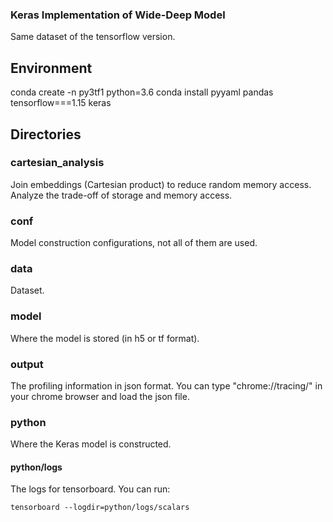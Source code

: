 ### Keras Implementation of Wide-Deep Model

Same dataset of the tensorflow version.

## Environment

conda create -n py3tf1 python=3.6
conda install pyyaml pandas tensorflow===1.15 keras

## Directories

### cartesian_analysis

Join embeddings (Cartesian product) to reduce random memory access. Analyze the trade-off of storage and memory access.

### conf

Model construction configurations, not all of them are used.

### data

Dataset.

### model

Where the model is stored (in h5 or tf format).

### output

The profiling information in json format. You can type "chrome://tracing/" in your chrome browser and load the json file.

### python

Where the Keras model is constructed.


#### python/logs

The logs for tensorboard. You can run:

```
tensorboard --logdir=python/logs/scalars
```
